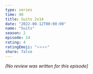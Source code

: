 ```yaml
---
type: series
time: 40
title: Suits 2x14
date: "2022-08-12T00:00:00"
name: "Suits"
season: 2
episode: 14
rating: 4
ratingEmoji: "⭐️⭐️⭐️⭐️"
share: false
---
```


_[No review was written for this episode]_
